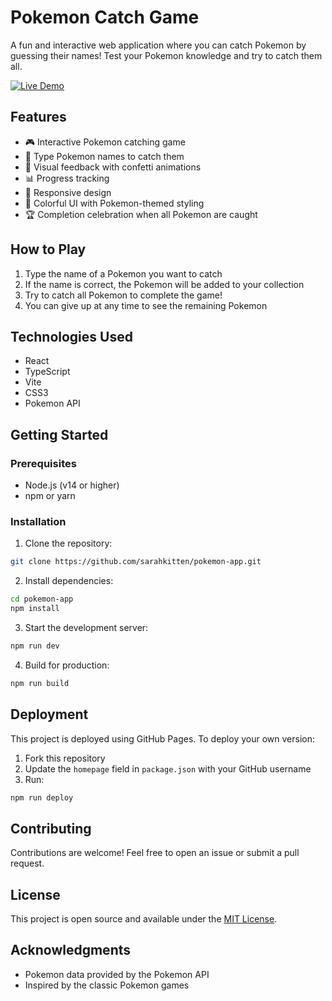 # Pokemon Catch Game

A fun and interactive web application where you can catch Pokemon by guessing their names! Test your Pokemon knowledge and try to catch them all.

[![Live Demo](https://img.shields.io/badge/Live-Demo-brightgreen)](https://sarahkitten.github.io/pokemon-app)

## Features

- 🎮 Interactive Pokemon catching game
- 🎯 Type Pokemon names to catch them
- 🎉 Visual feedback with confetti animations
- 📊 Progress tracking
- 🎨 Responsive design
- 🌈 Colorful UI with Pokemon-themed styling
- 🏆 Completion celebration when all Pokemon are caught

## How to Play

1. Type the name of a Pokemon you want to catch
2. If the name is correct, the Pokemon will be added to your collection
3. Try to catch all Pokemon to complete the game!
4. You can give up at any time to see the remaining Pokemon

## Technologies Used

- React
- TypeScript
- Vite
- CSS3
- Pokemon API

## Getting Started

### Prerequisites

- Node.js (v14 or higher)
- npm or yarn

### Installation

1. Clone the repository:
```bash
git clone https://github.com/sarahkitten/pokemon-app.git
```

2. Install dependencies:
```bash
cd pokemon-app
npm install
```

3. Start the development server:
```bash
npm run dev
```

4. Build for production:
```bash
npm run build
```

## Deployment

This project is deployed using GitHub Pages. To deploy your own version:

1. Fork this repository
2. Update the `homepage` field in `package.json` with your GitHub username
3. Run:
```bash
npm run deploy
```

## Contributing

Contributions are welcome! Feel free to open an issue or submit a pull request.

## License

This project is open source and available under the [MIT License](LICENSE).

## Acknowledgments

- Pokemon data provided by the Pokemon API
- Inspired by the classic Pokemon games
